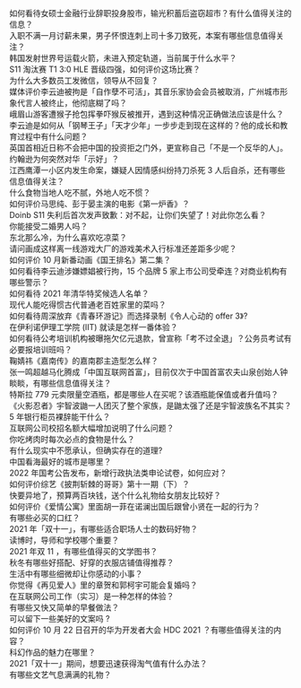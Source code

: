 如何看待女硕士金融行业辞职投身股市，输光积蓄后盗窃超市？有什么值得关注的信息？  
入职不满一月讨薪未果，男子怀恨连刺上司十多刀致死，本案有哪些信息值得关注？  
韩国发射世界号运载火箭，未进入预定轨道，当前属于什么水平？  
S11 淘汰赛 T1 3:0 HLE 晋级四强，如何评价这场比赛？  
为什么大多数员工发微信，领导从不回复？  
媒体评价李云迪被拘是「自作孽不可活」，其音乐家协会会员被取消，广州城市形象代言人被终止，他彻底糊了吗？  
峨眉山游客遭猴子抢包挥拳吓猴反被推开，遇到这种情况正确做法应该是什么？  
李云迪是如何从「钢琴王子」「天才少年」一步步走到现在这样的？他的成长和教育过程中有什么问题？  
英国首相近日称不会把中国的投资拒之门外，更宣称自己「不是一个反华的人」。约翰逊为何突然对华「示好」？  
江西鹰潭一小区内发生命案，嫌疑人因情感纠纷持刀杀死 3 人后自杀，还有哪些信息值得关注？  
什么食物当地人吃不腻，外地人吃不惯？  
如何评价马思纯、彭于晏主演的电影《第一炉香》？  
Doinb S11 失利后首次发声致歉：对不起，让你们失望了！对此你怎么看？  
你能接受二婚男人吗？  
东北那么冷，为什么喜欢吃凉菜？  
请问画成这样离一线游戏大厂的游戏美术入行标准还差距多少呢？  
如何评价 10 月新番动画《国王排名》第二集？  
如何看待李云迪涉嫌嫖娼被行拘，15 个品牌 5 家上市公司受牵连？对商业机构有哪些警示？  
如何看待 2021 年清华特奖候选人名单？  
现代人能吃得惯古代普通老百姓家里的菜吗？  
如何看待周深放弃《青春环游记》而选择录制《令人心动的 offer 3》?  
在伊利诺伊理工学院 (IIT) 就读是怎样一番体验？  
如何看待公考培训机构被曝拖欠亿元退款，曾宣称「考不过全退」？公务员考试有必要报培训班吗？  
鞠婧祎《嘉南传》的嘉南郡主造型怎么样？  
张一鸣超越马化腾成「中国互联网首富」，目前仅次于中国首富农夫山泉创始人钟睒睒，有哪些信息值得关注？  
特斯拉 779 元卖限量空酒瓶，都是哪些人在买呢？该酒瓶能保值或者升值吗？  
《火影忍者》宇智波鼬一人团灭了整个家族，是鼬太强了还是宇智波族名不其实？  
5 年银行柜员裸辞能干什么？  
互联网公司校招名额大幅增加说明了什么问题？  
你吃烤肉时每次必点的食物是什么？  
有什么现实中不愿承认，但确实存在的道理?  
中国看海最好的城市是哪里？  
2022 年国考公告发布，新增行政执法类申论试卷，如何应对？  
如何评价综艺《披荆斩棘的哥哥》第十一期（下）？  
快要异地了，预算两百块钱，送个什么礼物给女朋友比较好？  
如何评价《爱情公寓》里面胡一菲在诺澜出国后跟曾小贤在一起的行为？  
有哪些必买的口红？  
2021 年「双十一」，有哪些适合职场人士的数码好物？  
读博时，导师和学校哪个重要？  
2021 年双 11 ，有哪些值得买的文学图书？  
秋冬有哪些好搭配、好穿的衣服店铺值得推荐？  
生活中有哪些细微却让你感动的小事？  
你觉得《再见爱人》里的章贺和郭柯宇可能会复婚吗？  
在互联网公司工作（实习）是一种怎样的体验？  
有哪些又快又简单的早餐做法？  
可以留下一些美好的文案吗 ?  
如何评价 10 月 22 日召开的华为开发者大会 HDC 2021 ？有哪些值得关注的内容？  
科幻作品的魅力在哪里？  
2021「双十一」期间，想要迅速获得淘气值有什么办法？  
有哪些文艺气息满满的礼物？  
